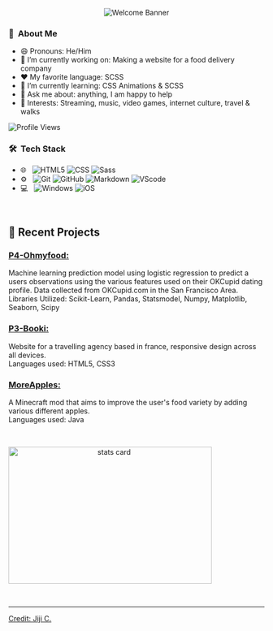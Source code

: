 <p align="center">
  <img src="https://i.pinimg.com/originals/52/8d/cb/528dcbfa42d264fa319b4ebbdd62c775.gif" alt="Welcome Banner">
</p>


<div align=center;>
<h3> 🌙 &nbsp;About Me </h3>

- 😄 Pronouns: He/Him 
- 🔭 I’m currently working on: Making a website for a food delivery company
- :heart: My favorite language: SCSS
- 🌱 I’m currently learning: CSS Animations & SCSS
- 💬 Ask me about: anything, I am happy to help
- 💜 Interests: Streaming, music, video games, internet culture, travel & walks

![Profile Views](https://komarev.com/ghpvc/?username=MoonstruckDev)
<br/>

<h3> 🛠 &nbsp;Tech Stack</h3>

- 🌐 &nbsp;
  ![HTML5](https://img.shields.io/badge/HTML5-E34F26?style=for-the-badge&logo=html5&logoColor=white)
  ![CSS](https://img.shields.io/badge/CSS-239120?&style=for-the-badge&logo=css3&logoColor=white)
  ![Sass]( 	https://img.shields.io/badge/Sass-CC6699?style=for-the-badge&logo=sass&logoColor=white)
- ⚙️ &nbsp;
  ![Git](https://img.shields.io/badge/Git-F05032?style=for-the-badge&logo=git&logoColor=white)
  ![GitHub](https://img.shields.io/badge/GitHub-100000?style=for-the-badge&logo=github&logoColor=white)
  ![Markdown](https://img.shields.io/badge/Markdown-000000?style=for-the-badge&logo=markdown&logoColor=white)
  ![VScode](https://img.shields.io/badge/Visual_Studio_Code-0078D4?style=for-the-badge&logo=visual%20studio%20code&logoColor=white)
- 💻 &nbsp;
  ![Windows](https://img.shields.io/badge/Windows-0078D6?style=for-the-badge&logo=windows&logoColor=white)
  ![iOS](https://img.shields.io/badge/iOS-000000?style=for-the-badge&logo=ios&logoColor=white)


<br/>

<p>

## 📝 Recent Projects
### [ P4-Ohmyfood: ](https://github.com/MoonstruckSpirit/P4-oh-my-food)<br>
Machine learning prediction model using logistic regression to predict a users observations using the various features used on their OKCupid dating profile. Data collected from OKCupid.com in the San Francisco Area.<br>
Libraries Utilized: Scikit-Learn, Pandas, Statsmodel, Numpy, Matplotlib, Seaborn, Scipy

### [P3-Booki: ](https://moonstruckspirit.github.io/P3-Booki/)<br>
Website for a travelling agency based in france, responsive design across all devices. <br>
Languages used: HTML5, CSS3


### [ MoreApples: ](https://github.com/MoonstruckSpirit/MoreApples)<br>
A Minecraft mod that aims to improve the user's food variety by adding various different apples.<br>
Languages used: Java

</p>



<br/> 
<p>

<a align= "center" href="https://github.com/dataonatangent">
  <img alt= "stats card" height="270px" width="400" src="https://github-readme-stats.vercel.app/api?username=moonstruckdev&theme=dracula&show_icons=true&count_private=true" />
</p>
<br/>
</div>

-----
Credit: [Jiji C.](https://github.com/DataOnATangent)

